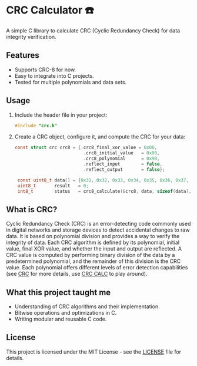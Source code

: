 # CRC Calculator ☎️

A simple C library to calculate CRC (Cyclic Redundancy Check) for data integrity verification.

## Features

- Supports CRC-8 for now.
- Easy to integrate into C projects.
- Tested for multiple polynomials and data sets.

## Usage

1. Include the header file in your project:

   ```c
   #include "crc.h"
   ```

2. Create a CRC object, configure it, and compute the CRC for your data:

   ```c
   const struct crc crc8 = {.crc8_final_xor_value = 0x00,
                             .crc8_initial_value   = 0x00,
                             .crc8_polynomial      = 0x9B,
                             .reflect_input        = false,
                             .reflect_output       = false};

    const uint8_t data[] = {0x31, 0x32, 0x33, 0x34, 0x35, 0x36, 0x37, 0x38, 0x39};
    uint8_t       result   = 0;
    int8_t        status   = crc8_calculate(&crc8, data, sizeof(data), &result);
   ```

## What is CRC?

Cyclic Redundancy Check (CRC) is an error-detecting code commonly used in digital networks and storage devices to detect accidental changes to raw data. It is based on polynomial division and provides a way to verify the integrity of data. Each CRC algorithm is defined by its polynomial, initial value, final XOR value, and whether the input and output are reflected. A CRC value is computed by performing binary division of the data by a predetermined polynomial, and the remainder of this division is the CRC value. Each polynomial offers different levels of error detection capabilities (see [CRC](https://en.wikipedia.org/wiki/Cyclic_redundancy_check) for more details, use [CRC CALC](https://crccalc.com/?crc=123456789&method=&datatype=ascii&outtype=hex) to play around).

## What this project taught me

- Understanding of CRC algorithms and their implementation.
- Bitwise operations and optimizations in C.
- Writing modular and reusable C code.

## License

This project is licensed under the MIT License - see the [LICENSE](LICENSE) file for details.
